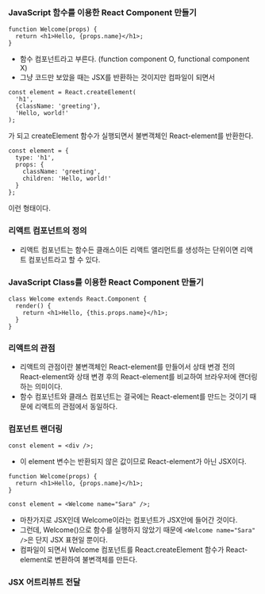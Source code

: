 ### JavaScript 함수를 이용한 React Component 만들기
```
function Welcome(props) {
  return <h1>Hello, {props.name}</h1>;
}
```
- 함수 컴포넌트라고 부른다. (function component O, functional component X)
- 그냥 코드만 보았을 때는 JSX를 반환하는 것이지만 컴파일이 되면서
```
const element = React.createElement(
  'h1',
  {className: 'greeting'},
  'Hello, world!'
);
```
가 되고 createElement 함수가 실행되면서 불변객체인 React-element를 반환한다.
```
const element = {
  type: 'h1',
  props: {
    className: 'greeting',
    children: 'Hello, world!'
  }
};
```
이런 형태이다.

### 리액트 컴포넌트의 정의
- 리액트 컴포넌트는 함수든 클래스이든 리액트 앨리먼트를 생성하는 단위이면 리액트 컴포넌트라고 할 수 있다.

### JavaScript Class를 이용한 React Component 만들기
```
class Welcome extends React.Component {
  render() {
    return <h1>Hello, {this.props.name}</h1>;
  }
}
```

### 리액트의 관점
- 리액트의 관점이란 불변객체인 React-element를 만들어서 상태 변경 전의 React-element와 상태 변경 후의 React-element를 비교하여 브라우저에 랜더링하는 의미이다.
- 함수 컴포넌트와 클래스 컴포넌트는 결국에는 React-element를 만드는 것이기 때문에 리액트의 관점에서 동일하다.

### 컴포넌트 랜더링
```
const element = <div />;
```
- 이 element 변수는 반환되지 않은 값이므로 React-element가 아닌 JSX이다.

```
function Welcome(props) {
  return <h1>Hello, {props.name}</h1>;
}

const element = <Welcome name="Sara" />;
```
- 마찬가지로 JSX인데 Welcome이라는 컴포넌트가 JSX안에 들어간 것이다.
- 그런데, Welcome()으로 함수를 실행하지 않았기 때문에 ```<Welcome name="Sara" />```은 단지 JSX 표현일 뿐이다.
- 컴파일이 되면서 Welcome 컴포넌트를 React.createElement 함수가 React-element로 변환하여 불변객체를 만든다.

### JSX 어트리뷰트 전달

